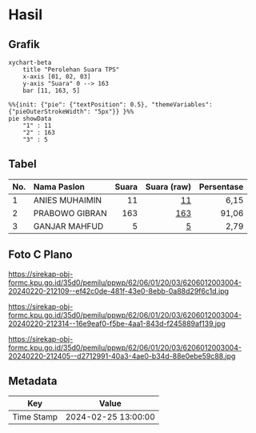 # Hasil

## Grafik

```mermaid
xychart-beta
    title "Perolehan Suara TPS"
    x-axis [01, 02, 03]
    y-axis "Suara" 0 --> 163
    bar [11, 163, 5]
```

```mermaid
%%{init: {"pie": {"textPosition": 0.5}, "themeVariables": {"pieOuterStrokeWidth": "5px"}} }%%
pie showData
    "1" : 11
    "2" : 163
    "3" : 5
```

## Tabel

| No. | Nama Paslon    | Suara | Suara (raw) | Persentase |
|:--- |:-------------- | -----:| -----------:| ----------:|
| 1   | ANIES MUHAIMIN | 11    | [11][p-1]   | 6,15       |
| 2   | PRABOWO GIBRAN | 163   | [163][p-2]  | 91,06      |
| 3   | GANJAR MAHFUD  | 5     | [5][p-3]    | 2,79       |


[p-1]: https://github.com/gigit-pemilu/pemilu-2024-62-kalimantan-tengah/blob/main/pilpres/hitung-suara/sub/62-kalimantan-tengah/sub/06-katingan/sub/01-kamipang/sub/2003-telaga/sub/004-tps/sub/paslon-1.txt
[p-2]: https://github.com/gigit-pemilu/pemilu-2024-62-kalimantan-tengah/blob/main/pilpres/hitung-suara/sub/62-kalimantan-tengah/sub/06-katingan/sub/01-kamipang/sub/2003-telaga/sub/004-tps/sub/paslon-2.txt
[p-3]: https://github.com/gigit-pemilu/pemilu-2024-62-kalimantan-tengah/blob/main/pilpres/hitung-suara/sub/62-kalimantan-tengah/sub/06-katingan/sub/01-kamipang/sub/2003-telaga/sub/004-tps/sub/paslon-3.txt

## Foto C Plano

https://sirekap-obj-formc.kpu.go.id/35d0/pemilu/ppwp/62/06/01/20/03/6206012003004-20240220-212109--ef42c0de-481f-43e0-8ebb-0a88d29f6c1d.jpg

https://sirekap-obj-formc.kpu.go.id/35d0/pemilu/ppwp/62/06/01/20/03/6206012003004-20240220-212314--16e9eaf0-f5be-4aa1-843d-f245889af139.jpg

https://sirekap-obj-formc.kpu.go.id/35d0/pemilu/ppwp/62/06/01/20/03/6206012003004-20240220-212405--d2712991-40a3-4ae0-b34d-88e0ebe59c88.jpg


## Metadata

| Key        | Value               |
| ---------- | ------------------- |
| Time Stamp | 2024-02-25 13:00:00 |



